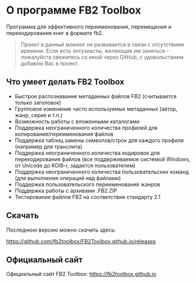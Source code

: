 # О программе FB2 Toolbox

Программа для эффективного переименования, перемещения и перекодирования книг в формате fb2.

> Проект в данный момент не развивается в связи с отсутствием времени. Если есть энтузиасты, желающие им заняться - пожалуйста свяжитесь со мной через GitHub, с удовольствием добавлю Вас в проект.

## Что умеет делать FB2 Toolbox

- Быстрое распознавание метаданных файлов FB2 (считывается только заголовок)
- Групповое изменение часто используемых метаданных (автор, жанр, серия и т.п.)
- Возможность работы с вложенными каталогами
- Поддержка неограниченного количества профилей для копирования/переименования файлов
- Поддержка таблиц замены символов/строк для каждого профиля (например для транслита)
- Поддержка неограниченного количества кодировок для перекодирования файлов (все поддерживаемое системой Windows, от Unicode до KOI8-r, задается пользователем)
- Поддержка неограниченного количества пользовательских команд (для выполнения операций над файлами)
- Поддержка пользовательского переименования жанров
- Поддержка работы с архивами .FB2.ZIP
- Тестирование файлов FB2 на соответствие стандарту 2.1

## Скачать

Последнюю версию можно скачать здесь:

<https://github.com/fb2toolbox/FB2Toolbox.github.io/releases>

## Официальный сайт

Официальный сайт FB2 Toolbox: <https://fb2toolbox.github.io>
